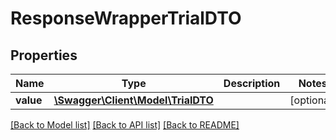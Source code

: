 # ResponseWrapperTrialDTO

## Properties
Name | Type | Description | Notes
------------ | ------------- | ------------- | -------------
**value** | [**\Swagger\Client\Model\TrialDTO**](TrialDTO.md) |  | [optional] 

[[Back to Model list]](../README.md#documentation-for-models) [[Back to API list]](../README.md#documentation-for-api-endpoints) [[Back to README]](../README.md)


